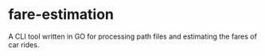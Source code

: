 # fare-estimation
A CLI tool written in GO for processing path files and estimating the fares of car rides.
